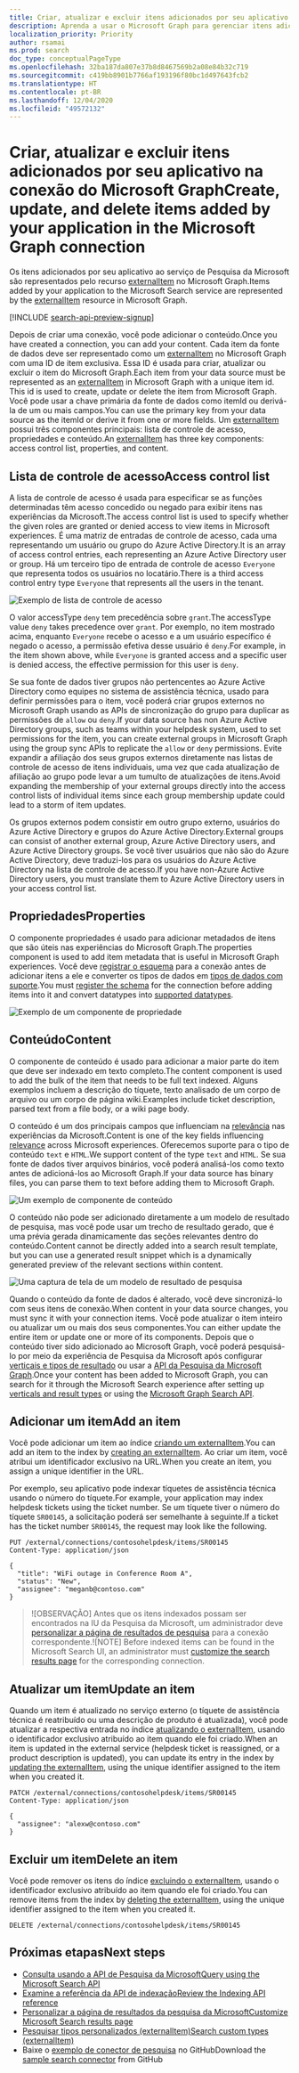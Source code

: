 ```yaml
---
title: Criar, atualizar e excluir itens adicionados por seu aplicativo na conexão do Microsoft Graph
description: Aprenda a usar o Microsoft Graph para gerenciar itens adicionados pelo seu aplicativo ao serviço da Pesquisa da Microsoft
localization_priority: Priority
author: rsamai
ms.prod: search
doc_type: conceptualPageType
ms.openlocfilehash: 32ba187da807e37b8d8467569b2a08e84b32c719
ms.sourcegitcommit: c419bb8901b7766af193196f80bc1d497643fcb2
ms.translationtype: HT
ms.contentlocale: pt-BR
ms.lasthandoff: 12/04/2020
ms.locfileid: "49572132"
---
```

# <a name="create-update-and-delete-items-added-by-your-application-in-the-microsoft-graph-connection"></a><span data-ttu-id="a7c44-103">Criar, atualizar e excluir itens adicionados por seu aplicativo na conexão do Microsoft Graph</span><span class="sxs-lookup"><span data-stu-id="a7c44-103">Create, update, and delete items added by your application in the Microsoft Graph connection</span></span>

<span data-ttu-id="a7c44-104">Os itens adicionados por seu aplicativo ao serviço de Pesquisa da Microsoft são representados pelo recurso [externalItem](/graph/api/resources/externalitem?view=graph-rest-beta&preserve-view=true) no Microsoft Graph.</span><span class="sxs-lookup"><span data-stu-id="a7c44-104">Items added by your application to the Microsoft Search service are represented by the [externalItem](/graph/api/resources/externalitem?view=graph-rest-beta&preserve-view=true) resource in Microsoft Graph.</span></span>

[!INCLUDE [search-api-preview-signup](../includes/search-api-preview-signup.md)]

<span data-ttu-id="a7c44-105">Depois de criar uma conexão, você pode adicionar o conteúdo.</span><span class="sxs-lookup"><span data-stu-id="a7c44-105">Once you have created a connection, you can add your content.</span></span> <span data-ttu-id="a7c44-106">Cada item da fonte de dados deve ser representado como um [externalItem](/graph/api/resources/externalitem?view=graph-rest-beta&preserve-view=true) no Microsoft Graph com uma ID de item exclusiva. Essa ID é usada para criar, atualizar ou excluir o item do Microsoft Graph.</span><span class="sxs-lookup"><span data-stu-id="a7c44-106">Each item from your data source must be represented as an [externalItem](/graph/api/resources/externalitem?view=graph-rest-beta&preserve-view=true) in Microsoft Graph with a unique item id. This id is used to create, update or delete the item from Microsoft Graph.</span></span> <span data-ttu-id="a7c44-107">Você pode usar a chave primária da fonte de dados como itemId ou derivá-la de um ou mais campos.</span><span class="sxs-lookup"><span data-stu-id="a7c44-107">You can use the primary key from your data source as the itemId or derive it from one or more fields.</span></span> <span data-ttu-id="a7c44-108">Um [externalItem](/graph/api/resources/externalitem?view=graph-rest-beta&preserve-view=true) possui três componentes principais: lista de controle de acesso, propriedades e conteúdo.</span><span class="sxs-lookup"><span data-stu-id="a7c44-108">An [externalItem](/graph/api/resources/externalitem?view=graph-rest-beta&preserve-view=true) has three key components: access control list, properties, and content.</span></span>

## <a name="access-control-list"></a><span data-ttu-id="a7c44-109">Lista de controle de acesso</span><span class="sxs-lookup"><span data-stu-id="a7c44-109">Access control list</span></span>

<span data-ttu-id="a7c44-110">A lista de controle de acesso é usada para especificar se as funções determinadas têm acesso concedido ou negado para exibir itens nas experiências da Microsoft.</span><span class="sxs-lookup"><span data-stu-id="a7c44-110">The access control list is used to specify whether the given roles are granted or denied access to view items in Microsoft experiences.</span></span> <span data-ttu-id="a7c44-111">É uma matriz de entradas de controle de acesso, cada uma representando um usuário ou grupo do Azure Active Directory.</span><span class="sxs-lookup"><span data-stu-id="a7c44-111">It is an array of access control entries, each representing an Azure Active Directory user or group.</span></span> <span data-ttu-id="a7c44-112">Há um terceiro tipo de entrada de controle de acesso `Everyone` que representa todos os usuários no locatário.</span><span class="sxs-lookup"><span data-stu-id="a7c44-112">There is a third access control entry type `Everyone` that represents all the users in the tenant.</span></span>

![Exemplo de lista de controle de acesso](./images/search-index-manage-items-acl.png)

<span data-ttu-id="a7c44-114">O valor accessType `deny` tem precedência sobre `grant`.</span><span class="sxs-lookup"><span data-stu-id="a7c44-114">The accessType value `deny` takes precedence over `grant`.</span></span> <span data-ttu-id="a7c44-115">Por exemplo, no item mostrado acima, enquanto `Everyone` recebe o acesso e a um usuário específico é negado o acesso, a permissão efetiva desse usuário é `deny`.</span><span class="sxs-lookup"><span data-stu-id="a7c44-115">For example, in the item shown above, while `Everyone` is granted access and a specific user is denied access, the effective permission for this user is `deny`.</span></span>

<span data-ttu-id="a7c44-116">Se sua fonte de dados tiver grupos não pertencentes ao Azure Active Directory como equipes no sistema de assistência técnica, usado para definir permissões para o item, você poderá criar grupos externos no Microsoft Graph usando as APIs de sincronização do grupo para duplicar as permissões de `allow` ou `deny`.</span><span class="sxs-lookup"><span data-stu-id="a7c44-116">If your data source has non Azure Active Directory groups, such as teams within your helpdesk system, used to set permissions for the item, you can create external groups in Microsoft Graph using the group sync APIs to replicate the `allow` or `deny` permissions.</span></span> <span data-ttu-id="a7c44-117">Evite expandir a afiliação dos seus grupos externos diretamente nas listas de controle de acesso de itens individuais, uma vez que cada atualização de afiliação ao grupo pode levar a um tumulto de atualizações de itens.</span><span class="sxs-lookup"><span data-stu-id="a7c44-117">Avoid expanding the membership of your external groups directly into the access control lists of individual items since each group membership update could lead to a storm of item updates.</span></span>

<span data-ttu-id="a7c44-118">Os grupos externos podem consistir em outro grupo externo, usuários do Azure Active Directory e grupos do Azure Active Directory.</span><span class="sxs-lookup"><span data-stu-id="a7c44-118">External groups can consist of another external group, Azure Active Directory users, and Azure Active Directory groups.</span></span> <span data-ttu-id="a7c44-119">Se você tiver usuários que não são do Azure Active Directory, deve traduzi-los para os usuários do Azure Active Directory na lista de controle de acesso.</span><span class="sxs-lookup"><span data-stu-id="a7c44-119">If you have non-Azure Active Directory users, you must translate them to Azure Active Directory users in your access control list.</span></span>

## <a name="properties"></a><span data-ttu-id="a7c44-120">Propriedades</span><span class="sxs-lookup"><span data-stu-id="a7c44-120">Properties</span></span>

<span data-ttu-id="a7c44-121">O componente propriedades é usado para adicionar metadados de itens que são úteis nas experiências do Microsoft Graph.</span><span class="sxs-lookup"><span data-stu-id="a7c44-121">The properties component is used to add item metadata that is useful in Microsoft Graph experiences.</span></span> <span data-ttu-id="a7c44-122">Você deve [registrar o esquema](/graph/search-index-manage-schema) para a conexão antes de adicionar itens a ele e converter os tipos de dados em [tipos de dados com suporte](/graph/api/resources/property?view=graph-rest-beta&preserve-view=true).</span><span class="sxs-lookup"><span data-stu-id="a7c44-122">You must [register the schema](/graph/search-index-manage-schema) for the connection before adding items into it and convert datatypes into [supported datatypes](/graph/api/resources/property?view=graph-rest-beta&preserve-view=true).</span></span>

![Exemplo de um componente de propriedade](./images/search-index-manage-items-1.png)

## <a name="content"></a><span data-ttu-id="a7c44-124">Conteúdo</span><span class="sxs-lookup"><span data-stu-id="a7c44-124">Content</span></span>

<span data-ttu-id="a7c44-125">O componente de conteúdo é usado para adicionar a maior parte do item que deve ser indexado em texto completo.</span><span class="sxs-lookup"><span data-stu-id="a7c44-125">The content component is used to add the bulk of the item that needs to be full text indexed.</span></span> <span data-ttu-id="a7c44-126">Alguns exemplos incluem a descrição do tíquete, texto analisado de um corpo de arquivo ou um corpo de página wiki.</span><span class="sxs-lookup"><span data-stu-id="a7c44-126">Examples include ticket description, parsed text from a file body, or a wiki page body.</span></span>

<span data-ttu-id="a7c44-127">O conteúdo é um dos principais campos que influenciam na [relevância](/graph/search-index-manage-schema.md/#relevance) nas experiências da Microsoft.</span><span class="sxs-lookup"><span data-stu-id="a7c44-127">Content is one of the key fields influencing [relevance](/graph/search-index-manage-schema.md/#relevance) across Microsoft experiences.</span></span> <span data-ttu-id="a7c44-128">Oferecemos suporte para o tipo de conteúdo `text` e `HTML`.</span><span class="sxs-lookup"><span data-stu-id="a7c44-128">We support content of the type `text` and `HTML`.</span></span> <span data-ttu-id="a7c44-129">Se sua fonte de dados tiver arquivos binários, você poderá analisá-los como texto antes de adicioná-los ao Microsoft Graph.</span><span class="sxs-lookup"><span data-stu-id="a7c44-129">If your data source has binary files, you can parse them to text before adding them to Microsoft Graph.</span></span>

![Um exemplo de componente de conteúdo](./images/search-index-manage-items-2.png)

<span data-ttu-id="a7c44-131">O conteúdo não pode ser adicionado diretamente a um modelo de resultado de pesquisa, mas você pode usar um trecho de resultado gerado, que é uma prévia gerada dinamicamente das seções relevantes dentro do conteúdo.</span><span class="sxs-lookup"><span data-stu-id="a7c44-131">Content cannot be directly added into a search result template, but you can use a generated result snippet which is a dynamically generated preview of the relevant sections within content.</span></span>

![Uma captura de tela de um modelo de resultado de pesquisa](./images/search-index-manage-items-3.svg)

<span data-ttu-id="a7c44-133">Quando o conteúdo da fonte de dados é alterado, você deve sincronizá-lo com seus itens de conexão.</span><span class="sxs-lookup"><span data-stu-id="a7c44-133">When content in your data source changes, you must sync it with your connection items.</span></span> <span data-ttu-id="a7c44-134">Você pode atualizar o item inteiro ou atualizar um ou mais dos seus componentes.</span><span class="sxs-lookup"><span data-stu-id="a7c44-134">You can either update the entire item or update one or more of its components.</span></span> <span data-ttu-id="a7c44-135">Depois que o conteúdo tiver sido adicionado ao Microsoft Graph, você poderá pesquisá-lo por meio da experiência de Pesquisa da Microsoft após configurar [verticais e tipos de resultado](/MicrosoftSearch/customize-search-page) ou usar a [API da Pesquisa da Microsoft Graph](/graph/api/resources/search-api-overview?view=graph-rest-beta&preserve-view=true).</span><span class="sxs-lookup"><span data-stu-id="a7c44-135">Once your content has been added to Microsoft Graph, you can search for it through the Microsoft Search experience after setting up [verticals and result types](/MicrosoftSearch/customize-search-page) or using the [Microsoft Graph Search API](/graph/api/resources/search-api-overview?view=graph-rest-beta&preserve-view=true).</span></span>

## <a name="add-an-item"></a><span data-ttu-id="a7c44-136">Adicionar um item</span><span class="sxs-lookup"><span data-stu-id="a7c44-136">Add an item</span></span>

<span data-ttu-id="a7c44-137">Você pode adicionar um item ao índice [criando um externalItem](/graph/api/externalconnection-put-items?view=graph-rest-beta&preserve-view=true).</span><span class="sxs-lookup"><span data-stu-id="a7c44-137">You can add an item to the index by [creating an externalItem](/graph/api/externalconnection-put-items?view=graph-rest-beta&preserve-view=true).</span></span> <span data-ttu-id="a7c44-138">Ao criar um item, você atribui um identificador exclusivo na URL.</span><span class="sxs-lookup"><span data-stu-id="a7c44-138">When you create an item, you assign a unique identifier in the URL.</span></span>

<span data-ttu-id="a7c44-139">Por exemplo, seu aplicativo pode indexar tíquetes de assistência técnica usando o número do tíquete.</span><span class="sxs-lookup"><span data-stu-id="a7c44-139">For example, your application may index helpdesk tickets using the ticket number.</span></span> <span data-ttu-id="a7c44-140">Se um tíquete tiver o número do tíquete `SR00145`, a solicitação poderá ser semelhante à seguinte.</span><span class="sxs-lookup"><span data-stu-id="a7c44-140">If a ticket has the ticket number `SR00145`, the request may look like the following.</span></span>

```http
PUT /external/connections/contosohelpdesk/items/SR00145
Content-Type: application/json

{
  "title": "WiFi outage in Conference Room A",
  "status": "New",
  "assignee": "meganb@contoso.com"
}
```

> <span data-ttu-id="a7c44-141">![OBSERVAÇÃO] Antes que os itens indexados possam ser encontrados na IU da Pesquisa da Microsoft, um administrador deve [personalizar a página de resultados de pesquisa](/MicrosoftSearch/configure-connector#next-steps-customize-the-search-results-page) para a conexão correspondente.</span><span class="sxs-lookup"><span data-stu-id="a7c44-141">![NOTE] Before indexed items can be found in the Microsoft Search UI, an administrator must [customize the search results page](/MicrosoftSearch/configure-connector#next-steps-customize-the-search-results-page) for the corresponding connection.</span></span>

## <a name="update-an-item"></a><span data-ttu-id="a7c44-142">Atualizar um item</span><span class="sxs-lookup"><span data-stu-id="a7c44-142">Update an item</span></span>

<span data-ttu-id="a7c44-143">Quando um item é atualizado no serviço externo (o tíquete de assistência técnica é reatribuído ou uma descrição de produto é atualizada), você pode atualizar a respectiva entrada no índice [atualizando o externalItem](/graph/api/externalitem-update?view=graph-rest-beta&preserve-view=true), usando o identificador exclusivo atribuído ao item quando ele foi criado.</span><span class="sxs-lookup"><span data-stu-id="a7c44-143">When an item is updated in the external service (helpdesk ticket is reassigned, or a product description is updated), you can update its entry in the index by [updating the externalItem](/graph/api/externalitem-update?view=graph-rest-beta&preserve-view=true), using the unique identifier assigned to the item when you created it.</span></span>

```http
PATCH /external/connections/contosohelpdesk/items/SR00145
Content-Type: application/json

{
  "assignee": "alexw@contoso.com"
}
```

## <a name="delete-an-item"></a><span data-ttu-id="a7c44-144">Excluir um item</span><span class="sxs-lookup"><span data-stu-id="a7c44-144">Delete an item</span></span>

<span data-ttu-id="a7c44-145">Você pode remover os itens do índice [excluindo o externalItem](/graph/api/externalitem-delete?view=graph-rest-beta&preserve-view=true), usando o identificador exclusivo atribuído ao item quando ele foi criado.</span><span class="sxs-lookup"><span data-stu-id="a7c44-145">You can remove items from the index by [deleting the externalItem](/graph/api/externalitem-delete?view=graph-rest-beta&preserve-view=true), using the unique identifier assigned to the item when you created it.</span></span>

```http
DELETE /external/connections/contosohelpdesk/items/SR00145
```

## <a name="next-steps"></a><span data-ttu-id="a7c44-146">Próximas etapas</span><span class="sxs-lookup"><span data-stu-id="a7c44-146">Next steps</span></span>

- [<span data-ttu-id="a7c44-147">Consulta usando a API de Pesquisa da Microsoft</span><span class="sxs-lookup"><span data-stu-id="a7c44-147">Query using the Microsoft Search API</span></span>](search-concept-overview.md#why-use-the-microsoft-search-api)
- [<span data-ttu-id="a7c44-148">Examine a referência da API de indexação</span><span class="sxs-lookup"><span data-stu-id="a7c44-148">Review the Indexing API reference</span></span>](/graph/api/resources/indexing-api-overview?view=graph-rest-beta&preserve-view=true)
- [<span data-ttu-id="a7c44-149">Personalizar a página de resultados da pesquisa da Microsoft</span><span class="sxs-lookup"><span data-stu-id="a7c44-149">Customize Microsoft Search results page</span></span>](/MicrosoftSearch/customize-search-page)
- [<span data-ttu-id="a7c44-150">Pesquisar tipos personalizados (externalItem)</span><span class="sxs-lookup"><span data-stu-id="a7c44-150">Search custom types (externalItem)</span></span>](search-concept-custom-types.md)
- <span data-ttu-id="a7c44-151">Baixe o [exemplo de conector de pesquisa](https://github.com/microsoftgraph/msgraph-search-connector-sample) no GitHub</span><span class="sxs-lookup"><span data-stu-id="a7c44-151">Download the [sample search connector](https://github.com/microsoftgraph/msgraph-search-connector-sample) from GitHub</span></span>
